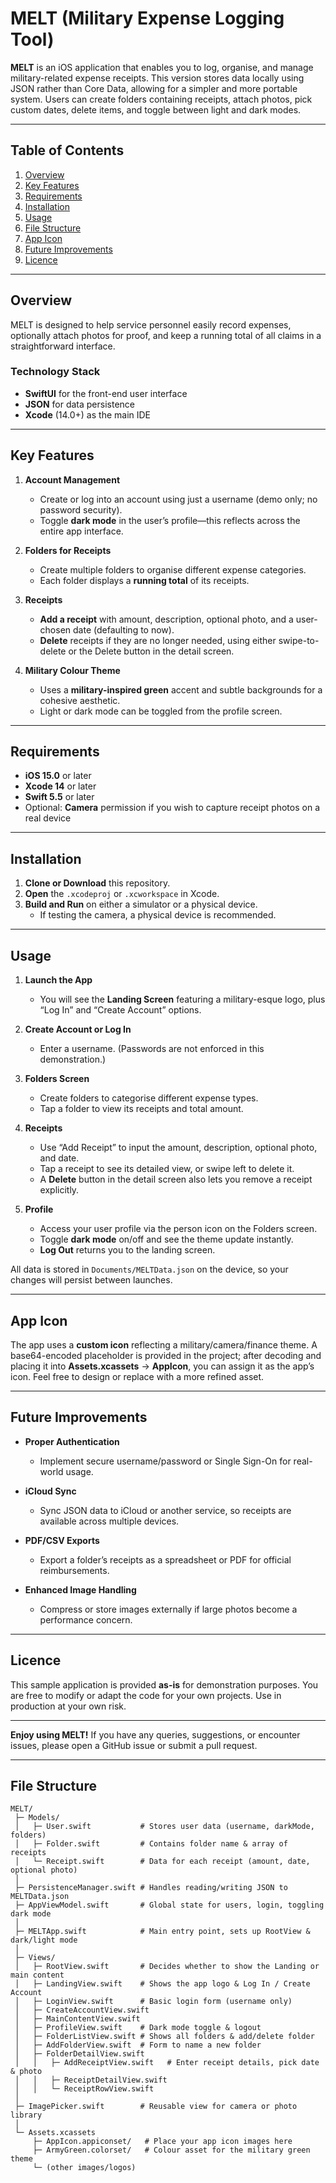 # MELT (Military Expense Logging Tool)

**MELT** is an iOS application that enables you to log, organise, and manage military-related expense receipts. 
This version stores data locally using JSON rather than Core Data, allowing for a simpler and more portable system. 
Users can create folders containing receipts, attach photos, pick custom dates, delete items, and toggle between light and dark modes.

---

## Table of Contents
1. [Overview](#overview)  
2. [Key Features](#key-features)  
3. [Requirements](#requirements)  
4. [Installation](#installation)  
5. [Usage](#usage)  
6. [File Structure](#file-structure)  
7. [App Icon](#app-icon)  
8. [Future Improvements](#future-improvements)  
9. [Licence](#licence)

---

## Overview
MELT is designed to help service personnel easily record expenses, optionally attach photos for proof, 
and keep a running total of all claims in a straightforward interface.

### Technology Stack
- **SwiftUI** for the front-end user interface  
- **JSON** for data persistence  
- **Xcode** (14.0+) as the main IDE  

---

## Key Features
1. **Account Management**  
   - Create or log into an account using just a username (demo only; no password security).  
   - Toggle **dark mode** in the user’s profile—this reflects across the entire app interface.

2. **Folders for Receipts**  
   - Create multiple folders to organise different expense categories.  
   - Each folder displays a **running total** of its receipts.

3. **Receipts**  
   - **Add a receipt** with amount, description, optional photo, and a user-chosen date (defaulting to now).  
   - **Delete** receipts if they are no longer needed, using either swipe-to-delete or the Delete button in the detail screen.

4. **Military Colour Theme**  
   - Uses a **military-inspired green** accent and subtle backgrounds for a cohesive aesthetic.
   - Light or dark mode can be toggled from the profile screen.

---

## Requirements
- **iOS 15.0** or later  
- **Xcode 14** or later  
- **Swift 5.5** or later  
- Optional: **Camera** permission if you wish to capture receipt photos on a real device  

---

## Installation
1. **Clone or Download** this repository.  
2. **Open** the `.xcodeproj` or `.xcworkspace` in Xcode.  
3. **Build and Run** on either a simulator or a physical device.  
   - If testing the camera, a physical device is recommended.

---

## Usage
1. **Launch the App**  
   - You will see the **Landing Screen** featuring a military-esque logo, plus “Log In” and “Create Account” options.

2. **Create Account or Log In**  
   - Enter a username. (Passwords are not enforced in this demonstration.)

3. **Folders Screen**  
   - Create folders to categorise different expense types.  
   - Tap a folder to view its receipts and total amount.

4. **Receipts**  
   - Use “Add Receipt” to input the amount, description, optional photo, and date.  
   - Tap a receipt to see its detailed view, or swipe left to delete it.  
   - A **Delete** button in the detail screen also lets you remove a receipt explicitly.

5. **Profile**  
   - Access your user profile via the person icon on the Folders screen.  
   - Toggle **dark mode** on/off and see the theme update instantly.  
   - **Log Out** returns you to the landing screen.

All data is stored in `Documents/MELTData.json` on the device, so your changes will persist between launches.

---

## App Icon
The app uses a **custom icon** reflecting a military/camera/finance theme. A base64-encoded placeholder is provided in the project;
after decoding and placing it into **Assets.xcassets** → **AppIcon**, you can assign it as the app’s icon.
Feel free to design or replace with a more refined asset.

---

## Future Improvements
- **Proper Authentication**  
  - Implement secure username/password or Single Sign-On for real-world usage.  

- **iCloud Sync**  
  - Sync JSON data to iCloud or another service, so receipts are available across multiple devices.  

- **PDF/CSV Exports**  
  - Export a folder’s receipts as a spreadsheet or PDF for official reimbursements.  

- **Enhanced Image Handling**  
  - Compress or store images externally if large photos become a performance concern.

---

## Licence
This sample application is provided **as-is** for demonstration purposes.
You are free to modify or adapt the code for your own projects. Use in production at your own risk.

---

**Enjoy using MELT!** If you have any queries, suggestions, or encounter issues,
please open a GitHub issue or submit a pull request.

---

## File Structure

```plaintext
MELT/
 ├─ Models/
 │   ├─ User.swift           # Stores user data (username, darkMode, folders)
 │   ├─ Folder.swift         # Contains folder name & array of receipts
 │   └─ Receipt.swift        # Data for each receipt (amount, date, optional photo)
 │
 ├─ PersistenceManager.swift # Handles reading/writing JSON to MELTData.json
 ├─ AppViewModel.swift       # Global state for users, login, toggling dark mode
 │
 ├─ MELTApp.swift            # Main entry point, sets up RootView & dark/light mode
 │
 ├─ Views/
 │   ├─ RootView.swift       # Decides whether to show the Landing or main content
 │   ├─ LandingView.swift    # Shows the app logo & Log In / Create Account
 │   ├─ LoginView.swift      # Basic login form (username only)
 │   ├─ CreateAccountView.swift
 │   ├─ MainContentView.swift
 │   ├─ ProfileView.swift    # Dark mode toggle & logout
 │   ├─ FolderListView.swift # Shows all folders & add/delete folder
 │   ├─ AddFolderView.swift  # Form to name a new folder
 │   ├─ FolderDetailView.swift
 │   │   ├─ AddReceiptView.swift   # Enter receipt details, pick date & photo
 │   │   ├─ ReceiptDetailView.swift
 │   │   └─ ReceiptRowView.swift
 │
 ├─ ImagePicker.swift        # Reusable view for camera or photo library
 │
 └─ Assets.xcassets
     ├─ AppIcon.appiconset/   # Place your app icon images here
     ├─ ArmyGreen.colorset/   # Colour asset for the military green theme
     └─ (other images/logos)

